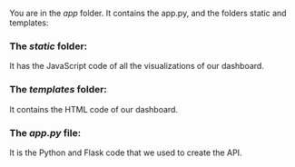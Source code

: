 You are in the *app* folder. It contains the app.py, and the folders static and templates:

### The *static* folder:

It has the JavaScript code of all the visualizations of our dashboard.

### The *templates* folder:

It contains the HTML code of our dashboard.

### The *app.py* file:

It is the Python and Flask code that we used to create the API.
